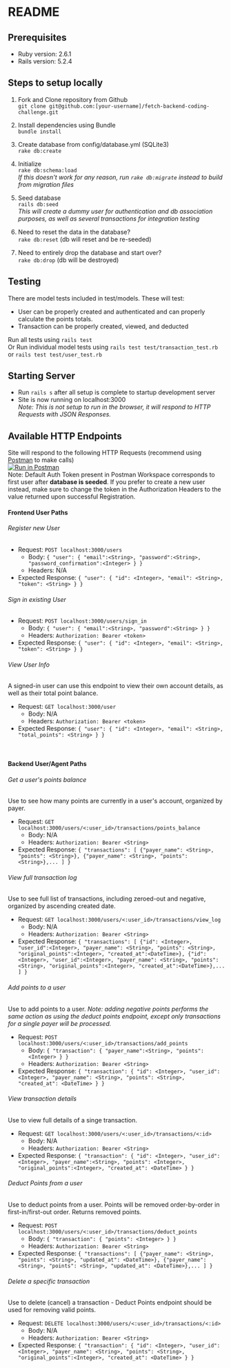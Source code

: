 # README

## Prerequisites
* Ruby version: 2.6.1
* Rails version: 5.2.4


## Steps to setup locally
1. Fork and Clone repository from Github<br/>
`git clone git@github.com:[your-username]/fetch-backend-coding-challenge.git`

2. Install dependencies using Bundle<br/>
`bundle install`

3. Create database from config/database.yml (SQLite3)<br/>
`rake db:create`

4. Initialize<br/>
`rake db:schema:load`<br/>
*If this doesn't work for any reason, run `rake db:migrate` instead to build from migration files*

5. Seed database<br/>
`rails db:seed`<br/>
*This will create a dummy user for authentication and db association purposes, as well as several transactions for integration testing*

6. Need to reset the data in the database?<br/>
`rake db:reset`  (db will reset and be re-seeded)

7. Need to entirely drop the database and start over?<br/>
`rake db:drop`  (db will be destroyed)


## Testing
There are model tests included in test/models.  These will test:
* User can be properly created and authenticated and can properly calculate the points totals.
* Transaction can be properly created, viewed, and deducted

Run all tests using `rails test`<br/>
Or Run individual model tests using `rails test test/transaction_test.rb` or `rails test test/user_test.rb`


## Starting Server
* Run `rails s` after all setup is complete to startup development server
* Site is now running on localhost:3000<br/>
*Note: This is not setup to run in the browser, it will respond to HTTP Requests with JSON Responses.*

## Available HTTP Endpoints
Site will respond to the following HTTP Requests (recommend using [Postman](https://www.postman.com/downloads/) to make calls)<br/>
[![Run in Postman](https://run.pstmn.io/button.svg)](https://god.postman.co/run-collection/c379b625d44266b22487)<br/>
Note: Default Auth Token present in Postman Workspace corresponds to first user after **database is seeded**.  If you prefer to create a new user instead, make sure to change the token in the Authorization Headers to the value returned upon successful Registration.

#### Frontend User Paths

###### Register new User
* Request: `POST localhost:3000/users`
  * Body: `{ "user": { "email":<String>, "password":<String>, "password_confirmation":<Integer> } }`
  * Headers: N/A
* Expected Response: `{ "user": { "id": <Integer>, "email": <String>, "token": <String> } }`
###### Sign in existing User
* Request: `POST localhost:3000/users/sign_in`
  * Body: `{ "user": { "email":<String>, "password":<String> } }`
  * Headers: `Authorization: Bearer <token>`
* Expected Response: `{ "user": { "id": <Integer>, "email": <String>, "token": <String> } }`
###### View User Info
A signed-in user can use this endpoint to view their own account details, as well as their total point balance.
* Request: `GET localhost:3000/user`
  * Body: N/A
  * Headers: `Authorization: Bearer <token>`
* Expected Response: `{ "user": { "id": <Integer>, "email": <String>, "total_points": <String> } }`
<br/>

#### Backend User/Agent Paths

###### Get a user's points balance
Use to see how many points are currently in a user's account, organized by payer.
* Request: `GET localhost:3000/users/<:user_id>/transactions/points_balance`
  * Body: N/A
  * Headers: `Authorization: Bearer <String>`
* Expected Response: `{ "transactions": [ {"payer_name": <String>, "points": <String>}, {"payer_name": <String>, "points": <String>},... ] }`
###### View full transaction log
Use to see full list of transactions, including zeroed-out and negative, organized by ascending created date.
* Request: `GET localhost:3000/users/<:user_id>/transactions/view_log`
  * Body: N/A
  * Headers: `Authorization: Bearer <String>`
* Expected Response: `{ "transactions": [ {"id": <Integer>, "user_id":<Integer>, "payer_name": <String>, "points": <String>, "original_points":<Integer>, "created_at":<DateTime>}, {"id": <Integer>, "user_id":<Integer>, "payer_name": <String>, "points": <String>, "original_points":<Integer>, "created_at":<DateTime>},... ] }`
###### Add points to a user
Use to add points to a user.
*Note: adding negative points performs the same action as using the deduct points endpoint, except only transactions for a single payer will be processed.*
* Request: `POST localhost:3000/users/<:user_id>/transactions/add_points`
  * Body: `{ "transaction": { "payer_name":<String>, "points": <Integer> } }`
  * Headers: `Authorization: Bearer <String>`
* Expected Response: `{ "transaction": { "id": <Integer>, "user_id": <Integer>, "payer_name": <String>, "points": <String>, "created_at": <DateTime> } }`
###### View transaction details
Use to view full details of a singe transaction.
* Request: `GET localhost:3000/users/<:user_id>/transactions/<:id>`
  * Body: N/A
  * Headers: `Authorization: Bearer <String>`
* Expected Response: `{ "transaction": { "id": <Integer>, "user_id": <Integer>, "payer_name":<String>, "points": <Integer>, "original_points":<Integer>, "created_at": <DateTime> } }`
###### Deduct Points from a user 
Use to deduct points from a user.  Points will be removed order-by-order in first-in/first-out order.  Returns removed points.
* Request: `POST localhost:3000/users/<:user_id>/transactions/deduct_points`
  * Body: `{ "transaction": { "points": <Integer> } }`
  * Headers: `Authorization: Bearer <String>`
* Expected Response: `{ "transactions": [ {"payer_name": <String>, "points": <String>, "updated_at": <DateTime>}, {"payer_name": <String>, "points": <String>, "updated_at": <DateTime>},... ] }`
###### Delete a specific transaction
Use to delete (cancel) a transaction - Deduct Points endpoint should be used for removing valid points.
* Request: `DELETE localhost:3000/users/<:user_id>/transactions/<:id>`
  * Body: N/A
  * Headers: `Authorization: Bearer <String>`
* Expected Response: `{ "transaction": { "id": <Integer>, "user_id": <Integer>, "payer_name": <String>, "points": <String>, "original_points":<Integer>, "created_at": <DateTime> } }`

